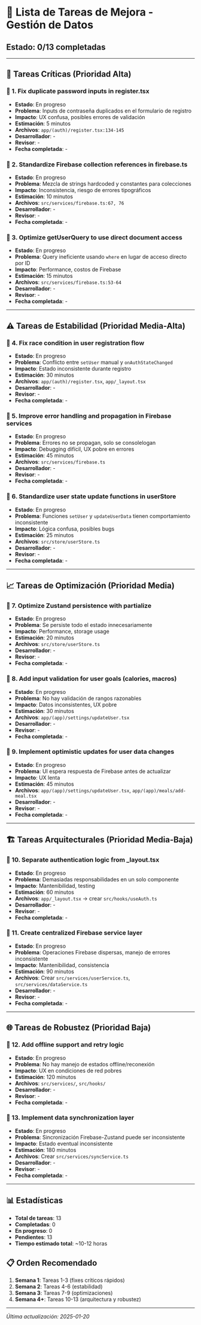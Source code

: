 # 🔧 Lista de Tareas de Mejora - Gestión de Datos

## Estado: 0/13 completadas

---

## 🚨 **Tareas Críticas (Prioridad Alta)**

### 🔄 1. Fix duplicate password inputs in register.tsx
- **Estado**: En progreso
- **Problema**: Inputs de contraseña duplicados en el formulario de registro
- **Impacto**: UX confusa, posibles errores de validación
- **Estimación**: 5 minutos
- **Archivos**: `app/(auth)/register.tsx:134-145`
- **Desarrollador**: -
- **Revisor**: -
- **Fecha completada**: -

### 🔄 2. Standardize Firebase collection references in firebase.ts
- **Estado**: En progreso
- **Problema**: Mezcla de strings hardcoded y constantes para colecciones
- **Impacto**: Inconsistencia, riesgo de errores tipográficos
- **Estimación**: 10 minutos
- **Archivos**: `src/services/firebase.ts:67, 76`
- **Desarrollador**: -
- **Revisor**: -
- **Fecha completada**: -

### 🔄 3. Optimize getUserQuery to use direct document access
- **Estado**: En progreso
- **Problema**: Query ineficiente usando `where` en lugar de acceso directo por ID
- **Impacto**: Performance, costos de Firebase
- **Estimación**: 15 minutos
- **Archivos**: `src/services/firebase.ts:53-64`
- **Desarrollador**: -
- **Revisor**: -
- **Fecha completada**: -

---

## ⚠️ **Tareas de Estabilidad (Prioridad Media-Alta)**

### 🔄 4. Fix race condition in user registration flow
- **Estado**: En progreso
- **Problema**: Conflicto entre `setUser` manual y `onAuthStateChanged`
- **Impacto**: Estado inconsistente durante registro
- **Estimación**: 30 minutos
- **Archivos**: `app/(auth)/register.tsx`, `app/_layout.tsx`
- **Desarrollador**: -
- **Revisor**: -
- **Fecha completada**: -

### 🔄 5. Improve error handling and propagation in Firebase services
- **Estado**: En progreso
- **Problema**: Errores no se propagan, solo se consolelogan
- **Impacto**: Debugging difícil, UX pobre en errores
- **Estimación**: 45 minutos
- **Archivos**: `src/services/firebase.ts`
- **Desarrollador**: -
- **Revisor**: -
- **Fecha completada**: -

### 🔄 6. Standardize user state update functions in userStore
- **Estado**: En progreso
- **Problema**: Funciones `setUser` y `updateUserData` tienen comportamiento inconsistente
- **Impacto**: Lógica confusa, posibles bugs
- **Estimación**: 25 minutos
- **Archivos**: `src/store/userStore.ts`
- **Desarrollador**: -
- **Revisor**: -
- **Fecha completada**: -

---

## 📈 **Tareas de Optimización (Prioridad Media)**

### 🔄 7. Optimize Zustand persistence with partialize
- **Estado**: En progreso
- **Problema**: Se persiste todo el estado innecesariamente
- **Impacto**: Performance, storage usage
- **Estimación**: 20 minutos
- **Archivos**: `src/store/userStore.ts`
- **Desarrollador**: -
- **Revisor**: -
- **Fecha completada**: -

### 🔄 8. Add input validation for user goals (calories, macros)
- **Estado**: En progreso
- **Problema**: No hay validación de rangos razonables
- **Impacto**: Datos inconsistentes, UX pobre
- **Estimación**: 30 minutos
- **Archivos**: `app/(app)/settings/updateUser.tsx`
- **Desarrollador**: -
- **Revisor**: -
- **Fecha completada**: -

### 🔄 9. Implement optimistic updates for user data changes
- **Estado**: En progreso
- **Problema**: UI espera respuesta de Firebase antes de actualizar
- **Impacto**: UX lenta
- **Estimación**: 45 minutos
- **Archivos**: `app/(app)/settings/updateUser.tsx`, `app/(app)/meals/add-meal.tsx`
- **Desarrollador**: -
- **Revisor**: -
- **Fecha completada**: -

---

## 🏗️ **Tareas Arquitecturales (Prioridad Media-Baja)**

### 🔄 10. Separate authentication logic from _layout.tsx
- **Estado**: En progreso
- **Problema**: Demasiadas responsabilidades en un solo componente
- **Impacto**: Mantenibilidad, testing
- **Estimación**: 60 minutos
- **Archivos**: `app/_layout.tsx` → crear `src/hooks/useAuth.ts`
- **Desarrollador**: -
- **Revisor**: -
- **Fecha completada**: -

### 🔄 11. Create centralized Firebase service layer
- **Estado**: En progreso
- **Problema**: Operaciones Firebase dispersas, manejo de errores inconsistente
- **Impacto**: Mantenibilidad, consistencia
- **Estimación**: 90 minutos
- **Archivos**: Crear `src/services/userService.ts`, `src/services/dataService.ts`
- **Desarrollador**: -
- **Revisor**: -
- **Fecha completada**: -

---

## 🌐 **Tareas de Robustez (Prioridad Baja)**

### 🔄 12. Add offline support and retry logic
- **Estado**: En progreso
- **Problema**: No hay manejo de estados offline/reconexión
- **Impacto**: UX en condiciones de red pobres
- **Estimación**: 120 minutos
- **Archivos**: `src/services/`, `src/hooks/`
- **Desarrollador**: -
- **Revisor**: -
- **Fecha completada**: -

### 🔄 13. Implement data synchronization layer
- **Estado**: En progreso
- **Problema**: Sincronización Firebase-Zustand puede ser inconsistente
- **Impacto**: Estado eventual inconsistente
- **Estimación**: 180 minutos
- **Archivos**: Crear `src/services/syncService.ts`
- **Desarrollador**: -
- **Revisor**: -
- **Fecha completada**: -

---

## 📊 **Estadísticas**
- **Total de tareas**: 13
- **Completadas**: 0
- **En progreso**: 0
- **Pendientes**: 13
- **Tiempo estimado total**: ~10-12 horas

## 📋 **Orden Recomendado**
1. **Semana 1**: Tareas 1-3 (fixes críticos rápidos)
2. **Semana 2**: Tareas 4-6 (estabilidad)
3. **Semana 3**: Tareas 7-9 (optimizaciones)
4. **Semana 4+**: Tareas 10-13 (arquitectura y robustez)

---

*Última actualización: 2025-01-20*